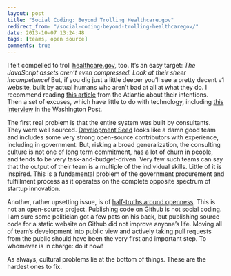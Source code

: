 ```yaml
---
layout: post
title: "Social Coding: Beyond Trolling Healthcare.gov"
redirect_from: "/social-coding-beyond-trolling-healthcaregov/"
date: 2013-10-07 13:24:48
tags: [teams, open source]
comments: true
---
```

I felt compelled to troll [healthcare.gov](https://www.healthcare.gov/), too. It’s an easy target: _The JavaScript assets aren’t even compressed. Look at their sheer incompetence!_ But, if you dig just a little deeper you’ll see a pretty decent v1 website, built by actual humans who aren’t bad at all at what they do. I recommend reading [this article](http://www.theatlantic.com/technology/archive/2013/06/healthcaregov-code-developed-by-the-people-and-for-the-people-released-back-to-the-people/277295/) from the Atlantic about their intentions. Then a set of excuses, which have little to do with technology, including [this interview](http://www.washingtonpost.com/blogs/the-switch/wp/2013/10/04/heres-why-getting-the-obamacare-exchanges-to-work-was-so-difficult/) in the Washington Post.

The first real problem is that the entire system was built by consultants. They were well sourced. [Development Seed](http://developmentseed.org/team/) looks like a damn good team and includes some very strong open-source contributors with experience, including in government. But, risking a broad generalization, the consulting culture is not one of long term commitment, has a lot of churn in people, and tends to be very task-and-budget-driven. Very few such teams can say that the output of their team is a multiple of the individual skills. Little of it is inspired. This is a fundamental problem of the government procurement and fulfillment process as it operates on the complete opposite spectrum of startup innovation.

Another, rather upsetting issue, is of [half-truths around openness](https://www.healthcare.gov/developers/). This is not an open-source project. Publishing code on Github is not social coding. I am sure some politician got a few pats on his back, but publishing source code for a static website on Github did not improve anyone’s life. Moving all of team’s development into public view and actively taking pull requests from the public should have been the very first and important step. To whomever is in charge: do it now!

As always, cultural problems lie at the bottom of things. These are the hardest ones to fix.
